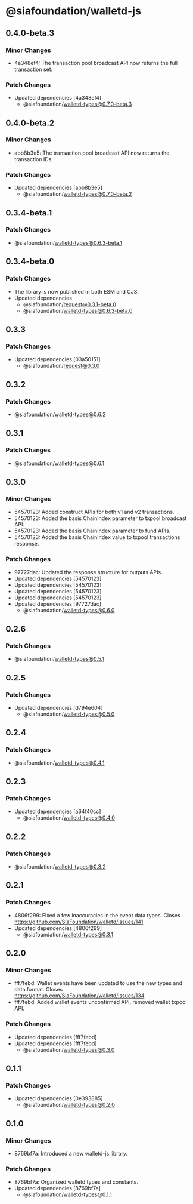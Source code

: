 # @siafoundation/walletd-js

## 0.4.0-beta.3

### Minor Changes

- 4a348ef4: The transaction pool broadcast API now returns the full transaction set.

### Patch Changes

- Updated dependencies [4a348ef4]
  - @siafoundation/walletd-types@0.7.0-beta.3

## 0.4.0-beta.2

### Minor Changes

- abb8b3e5: The transaction pool broadcast API now returns the transaction IDs.

### Patch Changes

- Updated dependencies [abb8b3e5]
  - @siafoundation/walletd-types@0.7.0-beta.2

## 0.3.4-beta.1

### Patch Changes

- @siafoundation/walletd-types@0.6.3-beta.1

## 0.3.4-beta.0

### Patch Changes

- The library is now published in both ESM and CJS.
- Updated dependencies
  - @siafoundation/request@0.3.1-beta.0
  - @siafoundation/walletd-types@0.6.3-beta.0

## 0.3.3

### Patch Changes

- Updated dependencies [03a50151]
  - @siafoundation/request@0.3.0

## 0.3.2

### Patch Changes

- @siafoundation/walletd-types@0.6.2

## 0.3.1

### Patch Changes

- @siafoundation/walletd-types@0.6.1

## 0.3.0

### Minor Changes

- 54570123: Added construct APIs for both v1 and v2 transactions.
- 54570123: Added the basis ChainIndex parameter to txpool broadcast API.
- 54570123: Added the basis ChainIndex parameter to fund APIs.
- 54570123: Added the basis ChainIndex value to txpool transactions response.

### Patch Changes

- 97727dac: Updated the response structure for outputs APIs.
- Updated dependencies [54570123]
- Updated dependencies [54570123]
- Updated dependencies [54570123]
- Updated dependencies [54570123]
- Updated dependencies [97727dac]
  - @siafoundation/walletd-types@0.6.0

## 0.2.6

### Patch Changes

- @siafoundation/walletd-types@0.5.1

## 0.2.5

### Patch Changes

- Updated dependencies [d794e604]
  - @siafoundation/walletd-types@0.5.0

## 0.2.4

### Patch Changes

- @siafoundation/walletd-types@0.4.1

## 0.2.3

### Patch Changes

- Updated dependencies [a64f40cc]
  - @siafoundation/walletd-types@0.4.0

## 0.2.2

### Patch Changes

- @siafoundation/walletd-types@0.3.2

## 0.2.1

### Patch Changes

- 4806f299: Fixed a few inaccuracies in the event data types. Closes https://github.com/SiaFoundation/walletd/issues/141
- Updated dependencies [4806f299]
  - @siafoundation/walletd-types@0.3.1

## 0.2.0

### Minor Changes

- fff7febd: Wallet events have been updated to use the new types and data format. Closes https://github.com/SiaFoundation/walletd/issues/134
- fff7febd: Added wallet events unconfirmed API, removed wallet txpool API.

### Patch Changes

- Updated dependencies [fff7febd]
- Updated dependencies [fff7febd]
  - @siafoundation/walletd-types@0.3.0

## 0.1.1

### Patch Changes

- Updated dependencies [0e393885]
  - @siafoundation/walletd-types@0.2.0

## 0.1.0

### Minor Changes

- 8769bf7a: Introduced a new walletd-js library.

### Patch Changes

- 8769bf7a: Organized walletd types and constants.
- Updated dependencies [8769bf7a]
  - @siafoundation/walletd-types@0.1.1
